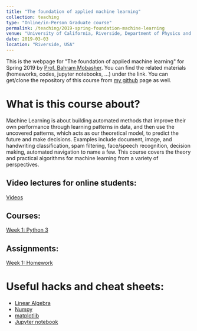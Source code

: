 ```yaml
---
title: "The foundation of applied machine learning"
collection: teaching
type: "Online/in-Person Graduate course"
permalink: /teaching/2019-spring-foundation-machine-learning
venue: "University of California, Riverside, Department of Physics and Astronomy"
date: 2019-03-03
location: "Riverside, USA"
---
```


This is the webpage for "The foundation of applied machine learning" for Spring 2019 by [Prof. Bahram Mobasher](http://faculty.ucr.edu/~mobasher/). You can find the related materials (homeworks, codes, jupyter notebooks, ...) under the link. You can get/clone the repository of this course from [my github](https://github.com/abtinshahidi/) page as well.  


# What is this course about?


Machine Learning is about building automated methods that improve their own performance through learning patterns in data, and then use the uncovered patterns, which acts as our theoretical model, to predict the future and make decisions. Examples include document, image, and handwriting classification, spam filtering, face/speech recognition, decision making, automated navigation to name a few. This course covers the theory and practical algorithms for machine learning from a variety of perspectives.

## Video lectures for online students:
[Videos](https://mediasite.ucr.edu/Mediasite/Catalog/catalogs/phys_243_002_19s)


## Courses:
[Week 1: Python 3](https://abtinshahidi.github.io/teaching/2019-spring-foundation-machine-learning/week1)


## Assignments:
[Week 1: Homework](files/week1.pdf)

<!-- ## Projects: -->


# Useful hacks and cheat sheets:
* [Linear Algebra](files/linearAlgebra-cheatsheet.pdf)
* [Numpy](files/numpy-cheatsheet.pdf)
* [matplotlib](files/notebook-cheatsheet.pdf)
* [Jupyter notebook](files/notebook-cheatsheet.pdf)

<!-- # Related materials: -->

